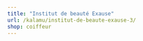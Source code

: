 ```yaml
---
title: "Institut de beauté Exause"
url: /kalamu/institut-de-beaute-exause-3/
shop: coiffeur
---
```

